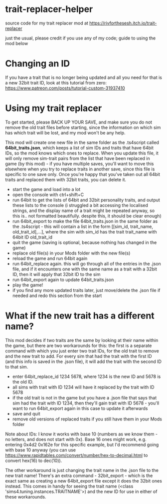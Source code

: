 # trait-replacer-helper
source code for my trait replacer mod at https://rivforthesesh.itch.io/trait-replacer

just the usual, please credit if you use any of my code; guide to using the mod below

# Changing an ID

If you have a trait that is no longer being updated and all you need for that is a new 32bit trait ID, look at this tutorial from zero: https://www.patreon.com/posts/tutorial-custom-31937410

# Using my trait replacer

To get started, please BACK UP YOUR SAVE, and make sure you do not remove the old trait files before starting, since the information on which sim has which trait will be lost, and my mod won't be any help.

This mod will create one new file in the same folder as the .ts4script called **64bit_traits.json**, which keeps a list of sim IDs and traits that have 64bit IDs, so the mod knows which ones to replace. When you update this file, it will only remove sim-trait pairs from the list that have been replaced in game (by this mod) - if you have multiple saves, you'll want to move this elsewhere when you try to replace traits in another save, since this file is specific to one save only. Once you're happy that you've taken out all 64bit traits and replaced them with 32bit traits, you can delete it.

- start the game and load into a lot
- open the console with ctrl+shift+C
- run 64bit to get the lists of 64bit and 32bit personality traits, and output these lists to the console (i struggled a bit accessing the localised strings, and the display name of a trait might be repeated anyway, so this is.. not formatted beautifully. despite this, it should be clear enough)
- run 64bit_export to make the file 64bit_traits.json in the same folder as the .ts4script - this will contain a list in the form [[sim_id, trait_name, old_trait_id],...], where the sim with sim_id has the trait trait_name with 64bit ID old_trait_id
- quit the game (saving is optional, because nothing has changed in the game)
- replace old file(s) in your Mods folder with the new file(s)
- reload the game and run 64bit again
- run 64bit_replace again. this will go through all of the entries in the .json file, and if it encounters one with the same name as a trait with a 32bit ID, then it will apply that 32bit ID to the sim
- run 64bit_export again to update 64bit_traits.json
- play the game!
- if you find any more updated traits later, just move/delete the .json file if needed and redo this section from the start

# What if the new trait has a different name?

This mod decides if two traits are the same by looking at their name within the game, but there are two workarounds for this: the first is a separate command with which you just enter two trait IDs, for the old trait to remove and the new trait to add. For every sim that had the trait with the first ID (and this info is saved in the .json file), it will add the trait with the second ID to that sim.

- enter 64bit_replace_id 1234 5678, where 1234 is the new ID and 5678 is the old ID.
- all sims with trait with ID 1234 will have it replaced by the trait with ID 5678
- if the old trait is not in the game but you have a .json file that says that sim had the trait with ID 1234, then they'll gain trait with ID 5678 - you'll want to run 64bit_export again in this case to update it afterwards
- save and quit
- remove old versions of replaced traits if you still have them in your Mods folder

Note about IDs: I know it works with base 10 (numbers as we know them - no letters, and does not start with 0x). Base 16 ones might work, e.g. entering 0x4d2 0x162e for this specific example, but I'd recommend going with base 10 anyway (you can use https://www.rapidtables.com/convert/number/hex-to-decimal.html to convert hex(16) to dec(10)).

The other workaround is just changing the trait name in the .json file to the new trait name! There's an extra command - 32bit_export - which is the exact same as creating a new 64bit_export file except it does the 32bit ones instead. This comes in handy for seeing the trait name (<class 'sims4.tuning.instances.TRAITNAME'>) and the new ID for use in either of these workarounds.
